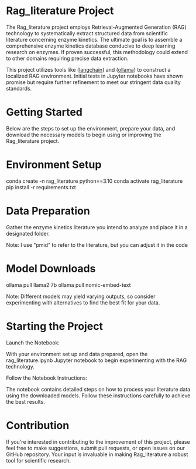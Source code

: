 # Rag_literature Project

The Rag_literature project employs Retrieval-Augmented Generation (RAG) technology to systematically extract structured data from scientific literature concerning enzyme kinetics. The ultimate goal is to assemble a comprehensive enzyme kinetics database conducive to deep learning research on enzymes. If proven successful, this methodology could extend to other domains requiring precise data extraction.

This project utilizes tools like ([langchain](https://www.langchain.com/)) and ([ollama](https://ollama.com/)) to construct a localized RAG environment. Initial tests in Jupyter notebooks have shown promise but require further refinement to meet our stringent data quality standards.

# Getting Started
Below are the steps to set up the environment, prepare your data, and download the necessary models to begin using or improving the Rag_literature project.

# Environment Setup
conda create -n rag_literature python==3.10
conda activate rag_literature
pip install -r requirements.txt

# Data Preparation
Gather the enzyme kinetics literature you intend to analyze and place it in a designated folder.

Note: I use "pmid" to refer to the literature, but you can adjust it in the code

# Model Downloads
ollama pull llama2:7b
ollama pull nomic-embed-text

Note: Different models may yield varying outputs, so consider experimenting with alternatives to find the best fit for your data.

# Starting the Project
Launch the Notebook:

With your environment set up and data prepared, open the rag_literature.ipynb Jupyter notebook to begin experimenting with the RAG technology.

Follow the Notebook Instructions:

The notebook contains detailed steps on how to process your literature data using the downloaded models. Follow these instructions carefully to achieve the best results.

# Contribution
If you're interested in contributing to the improvement of this project, please feel free to make suggestions, submit pull requests, or open issues on our GitHub repository. Your input is invaluable in making Rag_literature a robust tool for scientific research.
